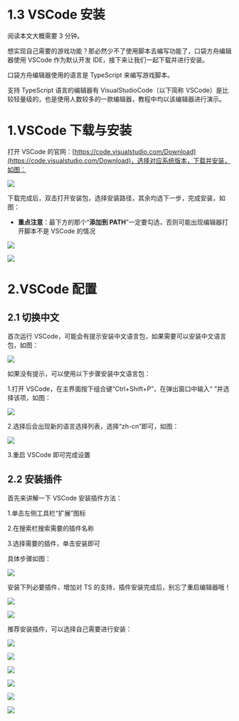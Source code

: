 # 1.3 VSCode 安装

阅读本文大概需要 3 分钟。

想实现自己需要的游戏功能？那必然少不了使用脚本去编写功能了，口袋方舟编辑器使用 VSCode 作为默认开发 IDE，接下来让我们一起下载并进行安装。

口袋方舟编辑器使用的语言是 TypeScript 来编写游戏脚本。

支持 TypeScript 语言的编辑器有 VisualStudioCode（以下简称 VSCode）是比较轻量级的，也是使用人数较多的一款编辑器，教程中均以该编辑器进行演示。

# 1.VSCode 下载与安装

打开 VSCode 的官网：[https://code.visualstudio.com/Download](https://code.visualstudio.com/Download)，选择对应系统版本，下载并安装，如图：

![](https:/wstatic-a1.233leyuan.com/productdocs/static/boxcn11kr0iTC0GYNnJEj81fb1g.png)

下载完成后，双击打开安装包，选择安装路径，其余均选下一步，完成安装，如图：

- <strong>重点注意</strong>：最下方的那个“<strong>添加到 PATH</strong>”一定要勾选，否则可能出现编辑器打开脚本不是 VSCode 的情况

![](https:/wstatic-a1.233leyuan.com/productdocs/static/boxcnHk7zpo15y1ighL7nXpBrYd.png)

![](https:/wstatic-a1.233leyuan.com/productdocs/static/boxcn3pPMESuQxeGvuSWrmjYAUf.png)

# 2.VSCode 配置

## 2.1 切换中文

首次运行 VSCode，可能会有提示安装中文语言包，如果需要可以安装中文语言包，如图：

![](https:/wstatic-a1.233leyuan.com/productdocs/static/boxcnArgZhO8V9U5YM1ERNXLBBf.png)

如果没有提示，可以使用以下步骤安装中文语言包：

1.打开 VSCode，在主界面按下组合键“Ctrl+Shift+P”，在弹出窗口中输入“  ”并选择该项，如图：

![](https:/wstatic-a1.233leyuan.com/productdocs/static/boxcnydX1fKKLC3hCdfatlBovnh.png)

2.选择后会出现新的语言选择列表，选择“zh-cn”即可，如图：

![](https:/wstatic-a1.233leyuan.com/productdocs/static/boxcn65OJkzrOScR0J5mc4kVEme.png)

3.重启 VSCode 即可完成设置

## 2.2 安装插件

首先来讲解一下 VSCode 安装插件方法：

1.单击左侧工具栏“扩展”图标

2.在搜索栏搜索需要的插件名称

3.选择需要的插件，单击安装即可

具体步骤如图：

![](https:/wstatic-a1.233leyuan.com/productdocs/static/boxcnxp7hmqlN2GILAICT2xLqAd.png)

安装下列必要插件，增加对 TS 的支持，插件安装完成后，别忘了重启编辑器哦！

![](https:/wstatic-a1.233leyuan.com/productdocs/static/boxcnl8JSTPC0xuIDV6J5t35f3g.png)

![](https:/wstatic-a1.233leyuan.com/productdocs/static/boxcnRQjUaYwoRrDZKwTk0vezec.png)

推荐安装插件，可以选择自己需要进行安装：

![](https:/wstatic-a1.233leyuan.com/productdocs/static/boxcnkcHBjnTPiNEC36CreIKRGb.png)

![](https:/wstatic-a1.233leyuan.com/productdocs/static/boxcnulHFEhyy1DFo8FzBhHtQOe.png)

![](https:/wstatic-a1.233leyuan.com/productdocs/static/boxcn8l0GZmdxYGoyjNuruDF40e.png)

![](https:/wstatic-a1.233leyuan.com/productdocs/static/boxcnuRV4Hq9YvyomyrsQRsnRDb.png)

![](https:/wstatic-a1.233leyuan.com/productdocs/static/boxcnxft4w8JVxZk0gXxCknEIke.png)

![](https:/wstatic-a1.233leyuan.com/productdocs/static/boxcnjng4QIGnIws7RC7GsGHk9f.png)
